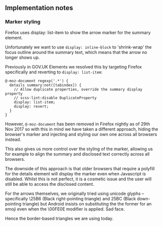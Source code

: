 ## Implementation notes

### Marker styling

Firefox uses display: list-item to show the arrow marker for the summary
element.

Unfortunately we want to use `display: inline-block` to 'shrink-wrap' the focus
outline around the summary text, which means that the arrow no longer shows up.

Previously in GOV.UK Elements we resolved this by targeting Firefox specifically
and reverting to `display: list-item`:

```
@-moz-document regexp('.*') {
  details summary:not([tabindex]) {
    // Allow duplicate properties, override the summary display property
    // scss-lint:disable DuplicateProperty
    display: list-item;
    display: revert;
  }
}
```

However, `@-moz-document` has been removed in Firefox nightly as of 29th Nov
2017 so with this in mind we have taken a different approach, hiding the
browser's marker and injecting and styling our own one across all browsers
instead.

This also gives us more control over the styling of the marker, allowing us for
example to align the summary and disclosed text correctly across all browsers.

The downside of this approach is that older browsers that require a polyfill for
the details element will display the marker even when Javascript is disabled.
Whilst this is not perfect, it is a cosmetic issue and the user will still be
able to access the disclosed content.

For the arrows themselves, we originally tried using unicode glyphs –
specifically \25B6 (Black right-pointing triangle) and 25BC (Black down-pointing
triangle) but Android insists on substituting the the former for an emoji even
when the \00FE0E modifier is applied. Sad face.

Hence the border-based triangles we are using today.
